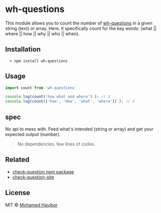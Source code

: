 # wh-questions

This module allows you to count the number of [wh-questions]((https://en.wikipedia.org/wiki/Question#wh)) in a given string (text) or array. Here, it specifically count for the key words: (what || where || how || why || who || when).

## Installation
```
  > npm install wh-questions
```
## Usage

```js
import count from 'wh-questions'

console.log(count('how what and where') ); // 3
console.log(count(['how', 'How', 'what', 'where']) ); // 4

```
## spec
No api to mess with. Feed what's intended (string or array) and get your expected output (number).

> No dependencies. few lines of codes.

## Related
- [check-question npm package](https://github.com/mohamedhayibor/check-question)
- [check-question-site](http://mohamedhayibor.github.io/check-question-site/)

## License
MIT © [Mohamed Hayibor](https://github.com/mohamedhayibor)
